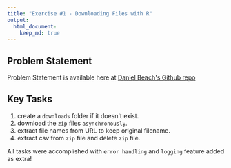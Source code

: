 ```yaml
---
title: "Exercise #1 - Downloading Files with R"
output: 
  html_document:
    keep_md: true
---
```




## Problem Statement

Problem Statement is available here at  [Daniel Beach's Github repo](https://github.com/danielbeach/data-engineering-practice/tree/main/Exercises/Exercise-1)

## Key Tasks 

1. create a `downloads` folder if it doesn't exist.
2. download the `zip` files `asynchronously`.
3. extract file names from URL to keep original filename.
4. extract csv from `zip` file and delete `zip` file.

All tasks were accomplished with `error handling` and `logging` feature added as extra!
